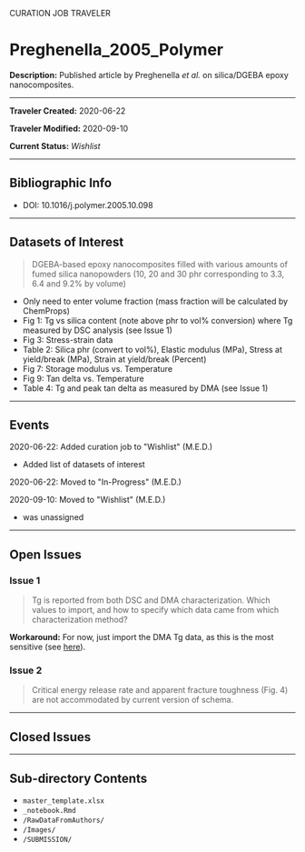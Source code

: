 CURATION JOB TRAVELER

# Preghenella_2005_Polymer

**Description:** Published article by Preghenella *et al.* on silica/DGEBA epoxy nanocomposites.

---

**Traveler Created:** 2020-06-22

**Traveler Modified:** 2020-09-10

**Current Status:** *Wishlist*

---

## Bibliographic Info

* DOI: 10.1016/j.polymer.2005.10.098

---

## Datasets of Interest

> DGEBA-based epoxy nanocomposites filled with various amounts of fumed silica nanopowders (10, 20 and 30 phr corresponding to 3.3, 6.4 and 9.2% by volume)
* Only need to enter volume fraction (mass fraction will be calculated by ChemProps)
* Fig 1: Tg vs silica content (note above phr to vol% conversion) where Tg measured by DSC analysis (see Issue 1)
* Fig 3: Stress-strain data
* Table 2: Silica phr (convert to vol%), Elastic modulus (MPa), Stress at yield/break (MPa), Strain at yield/break (Percent)
* Fig 7: Storage modulus vs. Temperature
* Fig 9: Tan delta vs. Temperature
* Table 4: Tg and peak tan delta as measured by DMA (see Issue 1)

---

## Events

2020-06-22: Added curation job to "Wishlist" (M.E.D.)
* Added list of datasets of interest

2020-06-22: Moved to "In-Progress" (M.E.D.) 

2020-09-10: Moved to "Wishlist" (M.E.D.)
* was unassigned


---

## Open Issues

### Issue 1

> Tg is reported from both DSC and DMA characterization. Which values to import, and how to specify which data came from which characterization method?

**Workaround:** For now, just import the DMA Tg data, as this is the most sensitive (see [here](https://www.intertek.com/blog/2013-04-15-glass-transition-temperature/)).

### Issue 2

> Critical energy release rate and apparent fracture toughness (Fig. 4) are not accommodated by current version of schema.


---

## Closed Issues



---

## Sub-directory Contents

* `master_template.xlsx`
* `_notebook.Rmd`
* `/RawDataFromAuthors/`
* `/Images/`
* `/SUBMISSION/`
